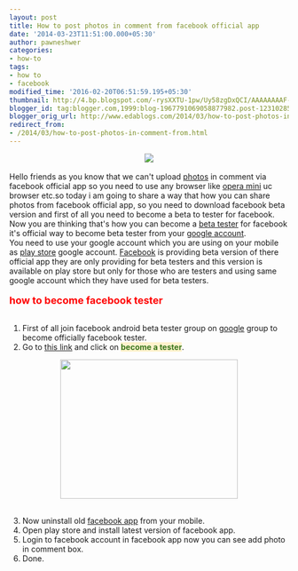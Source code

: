 ```yaml
---
layout: post
title: How to post photos in comment from facebook official app
date: '2014-03-23T11:51:00.000+05:30'
author: pawneshwer
categories:
- how-to
tags:
- how to
- facebook
modified_time: '2016-02-20T06:51:59.195+05:30'
thumbnail: http://4.bp.blogspot.com/-rysXXTU-1pw/Uy58zgDxQCI/AAAAAAAAF-w/wY9SBp9S9Yo/s72-c/facebook-android-logo.jpg
blogger_id: tag:blogger.com,1999:blog-1967791069058877982.post-1231028551301009581
blogger_orig_url: http://www.edablogs.com/2014/03/how-to-post-photos-in-comment-from.html
redirect_from:
- /2014/03/how-to-post-photos-in-comment-from.html
---
```


<div dir="ltr" style="text-align: left;" trbidi="on"><div class="separator" style="clear: both; text-align: center;"><a href="http://4.bp.blogspot.com/-rysXXTU-1pw/Uy58zgDxQCI/AAAAAAAAF-w/wY9SBp9S9Yo/s1600/facebook-android-logo.jpg" imageanchor="1" style="margin-left: 1em; margin-right: 1em;"><img border="0" src="http://4.bp.blogspot.com/-rysXXTU-1pw/Uy58zgDxQCI/AAAAAAAAF-w/wY9SBp9S9Yo/s1600/facebook-android-logo.jpg" /></a></div><div dir="ltr"><br /></div><div dir="ltr">Hello friends as you know that we can't upload <a class="zem_slink" href="http://en.wikipedia.org/wiki/Photograph" rel="wikipedia" target="_blank" title="Photograph">photos</a> in comment via facebook official app so you need to use any browser like <a class="zem_slink" href="http://www.opera.com/" rel="homepage" target="_blank" title="Opera Software">opera mini</a> uc browser etc.so today i am going to share a way that how you can share photos from facebook official app, so you need to download facebook beta version and first of all you need to become a beta to tester for facebook. Now you are thinking that's how you can become a <a class="zem_slink" href="http://en.wikipedia.org/wiki/Software_release_life_cycle" rel="wikipedia" target="_blank" title="Software release life cycle">beta tester</a> for facebook it's official way to become beta tester from your <a class="zem_slink" href="http://en.wikipedia.org/wiki/Google_Account" rel="wikipedia" target="_blank" title="Google Account">google account</a>.<br />You need to use your google account which you are using on your mobile as <a class="zem_slink" href="http://en.wikipedia.org/wiki/Google_Play" rel="wikipedia" target="_blank" title="Google Play">play store</a> google account. <a class="zem_slink" href="http://www.facebook.com/" rel="homepage" target="_blank" title="Faceboo">Facebook</a> is providing beta version of there official app they are only providing for beta testers and this version is available on play store but only for those who are testers and using same google account which they have used for beta testers.</div><div dir="ltr"><br /></div><div dir="ltr"><b><span style="color: red; font-size: large;">how to become facebook tester</span></b></div><div dir="ltr"><br /></div><div dir="ltr"></div><ol style="text-align: left;"><li>First of all join facebook android beta tester group on <a class="zem_slink" href="http://google.com/" rel="homepage" target="_blank" title="Google">google</a> group to become officially facebook tester.</li><li>Go to <a href="http://bit.ly/188w7AT" rel="nofollow" target="_blank">this link</a> and click on <span style="color: #38761d;"><b style="background-color: #fff2cc;">become a tester</b></span>.</li></ol><div class="separator" style="clear: both; text-align: center;"><a href="http://3.bp.blogspot.com/-0WjCXUQJTVY/Uy581jVY4SI/AAAAAAAAF-8/5Xr0bBs-WY0/s1600/Screen-Shot-2013-06-24-at-10.26.03-AM.png" imageanchor="1" style="margin-left: 1em; margin-right: 1em;"><img border="0" height="251" src="http://3.bp.blogspot.com/-0WjCXUQJTVY/Uy581jVY4SI/AAAAAAAAF-8/5Xr0bBs-WY0/s1600/Screen-Shot-2013-06-24-at-10.26.03-AM.png" width="320" /></a></div><div><br /></div><ol start="3" style="text-align: left;"><li>Now uninstall old <a class="zem_slink" href="http://en.wikipedia.org/wiki/Facebook_Platform" rel="wikipedia" target="_blank" title="Facebook Platform">facebook app</a> from your mobile.</li><li>Open play store and install latest version of facebook app.</li><li>Login to facebook account in facebook app now you can see add photo in comment box.</li><li>Done.</li></ol></div>